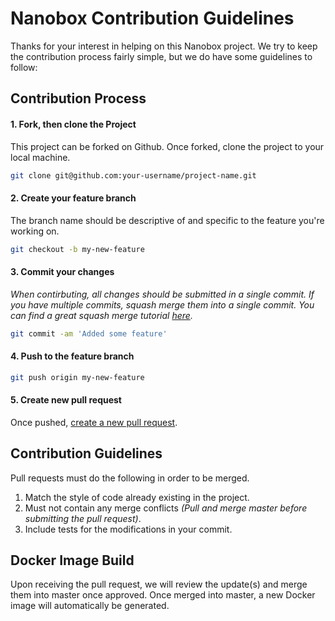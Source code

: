 # Nanobox Contribution Guidelines

Thanks for your interest in helping on this Nanobox project. We try to keep the contribution process fairly simple, but we do have some guidelines to follow:

## Contribution Process

#### 1. Fork, then clone the Project
This project can be forked on Github. Once forked, clone the project to your local machine.

```bash
git clone git@github.com:your-username/project-name.git
```

#### 2. Create your feature branch
The branch name should be descriptive of and specific to the feature you're working on.

```bash
git checkout -b my-new-feature
```

#### 3. Commit your changes
*When contirbuting, all changes should be submitted in a single commit. If you have multiple commits, squash merge them into a single commit. You can find a great squash merge tutorial [here](https://ariejan.net/2011/07/05/git-squash-your-latests-commits-into-one/).*

```bash
git commit -am 'Added some feature'
```

#### 4. Push to the feature branch

```bash
git push origin my-new-feature
```

#### 5. Create new pull request
Once pushed, [create a new pull request](https://help.github.com/articles/using-pull-requests/).

## Contribution Guidelines
Pull requests must do the following in order to be merged.

1. Match the style of code already existing in the project.
2. Must not contain any merge conflicts *(Pull and merge master before submitting the pull request)*.
3. Include tests for the modifications in your commit.

## Docker Image Build
Upon receiving the pull request, we will review the update(s) and merge them into master once approved. Once merged into master, a new Docker image will automatically be generated.
